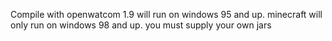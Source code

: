 Compile with openwatcom 1.9 will run on windows 95 and up. minecraft will only run on windows 98 and up. you must supply your own jars 
